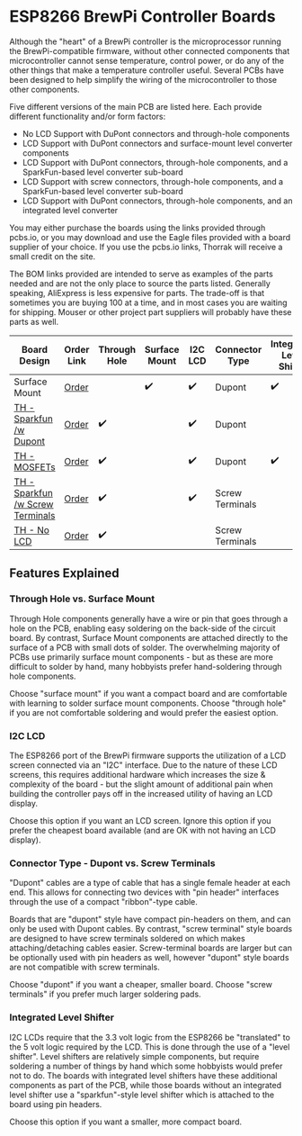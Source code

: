 ESP8266 BrewPi Controller Boards
================================

Although the "heart" of a BrewPi controller is the microprocessor running the BrewPi-compatible firmware, without other connected components that microcontroller cannot sense temperature, control power, or do any of the other things that make a temperature controller useful. Several PCBs have been designed to help simplify the wiring of the microcontroller to those other components.

Five different versions of the main PCB are listed here.  Each provide
different functionality and/or form factors:

*   No LCD Support with DuPont connectors and through-hole components
*   LCD Support with DuPont connectors and surface-mount level converter components
*   LCD Support with DuPont connectors, through-hole components, and a SparkFun-based level converter sub-board
*   LCD Support with screw connectors, through-hole components, and a SparkFun-based level converter sub-board
*   LCD Support with DuPont connectors, through-hole components, and an integrated level converter

You may either purchase the boards using the links provided through pcbs.io, or you may download and use the Eagle files provided with a board supplier of your choice.  If you use the pcbs.io links, Thorrak will receive a small credit on the site.

The BOM links provided are intended to serve as examples of the parts needed and are not the only place to source the parts listed.  Generally speaking, AliExpress is less expensive for parts.  The trade-off is that sometimes you are buying 100 at a time, and in most cases you are waiting for shipping.  Mouser or other project part suppliers will probably have these parts as well.



| Board Design                                                                             | Order Link                           | Through Hole       | Surface Mount      | I2C LCD            | Connector Type  | Integrated Level Shifter |
|------------------------------------------------------------------------------------------|--------------------------------------|--------------------|--------------------|--------------------|-----------------|--------------------------|
| Surface Mount                                                                            | [Order](https://PCBs.io/share/8DDk0) |                    | :heavy_check_mark: | :heavy_check_mark: | Dupont          | :heavy_check_mark:       |
| [TH - Sparkfun /w Dupont](D1%20-%20LCD%20TH%20Dupont.md)                                 | [Order](https://PCBs.io/share/40D1X) | :heavy_check_mark: |                    | :heavy_check_mark: | Dupont          |                          |
| [TH - MOSFETs](https://github.com/brewpi-remix/brewpi-pcb-rmx/tree/master/D1%20Breakout) | [Order](https://pcbs.io/share/z5JLZ) | :heavy_check_mark: |                    | :heavy_check_mark: | Dupont          | :heavy_check_mark:       |
| [TH - Sparkfun /w Screw Terminals](D1%20-%20LCD%20TH%20Screws.md)                        | [Order](https://PCBs.io/share/4qpVq) | :heavy_check_mark: |                    | :heavy_check_mark: | Screw Terminals |                          |
| [TH - No LCD](D1%20-%20No%20LCD.md)                                                      | [Order](https://PCBs.io/share/49yVo) | :heavy_check_mark: |                    |                    | Screw Terminals |                          |




Features Explained
------------------

### Through Hole vs. Surface Mount

Through Hole components generally have a wire or pin that goes through a hole on the PCB, enabling easy soldering on the back-side of the circuit board. By contrast, Surface Mount components are attached directly to the surface of a PCB with small dots of solder. The overwhelming majority of PCBs use primarily surface mount components - but as these are more difficult to solder by hand, many hobbyists prefer hand-soldering through hole components. 

Choose "surface mount" if you want a compact board and are comfortable with learning to solder surface mount components. Choose "through hole" if you are not comfortable soldering and would prefer the easiest option.


### I2C LCD

The ESP8266 port of the BrewPi firmware supports the utilization of a LCD screen connected via an "I2C" interface. Due to the nature of these LCD screens, this requires additional hardware which increases the size & complexity of the board - but the slight amount of additional pain when building the controller pays off in the increased utility of having an LCD display.

Choose this option if you want an LCD screen. Ignore this option if you prefer the cheapest board available (and are OK with not having an LCD display).


### Connector Type - Dupont vs. Screw Terminals

"Dupont" cables are a type of cable that has a single female header at each end. This allows for connecting two devices with "pin header" interfaces through the use of a compact "ribbon"-type cable. 

Boards that are "dupont" style have compact pin-headers on them, and can only be used with Dupont cables. By contrast, "screw terminal" style boards are designed to have screw terminals soldered on which makes attaching/detaching cables easier. Screw-terminal boards are larger but can be optionally used with pin headers as well, however "dupont" style boards are not compatible with screw terminals.

Choose "dupont" if you want a cheaper, smaller board. Choose "screw terminals" if you prefer much larger soldering pads. 


### Integrated Level Shifter

I2C LCDs require that the 3.3 volt logic from the ESP8266 be "translated" to the 5 volt logic required by the LCD. This is done through the use of a "level shifter". Level shifters are relatively simple components, but require soldering a number of things by hand which some hobbyists would prefer not to do. The boards with integrated level shifters have these additional components as part of the PCB, while those boards without an integrated level shifter use a "sparkfun"-style level shifter which is attached to the board using pin headers. 


Choose this option if you want a smaller, more compact board.



